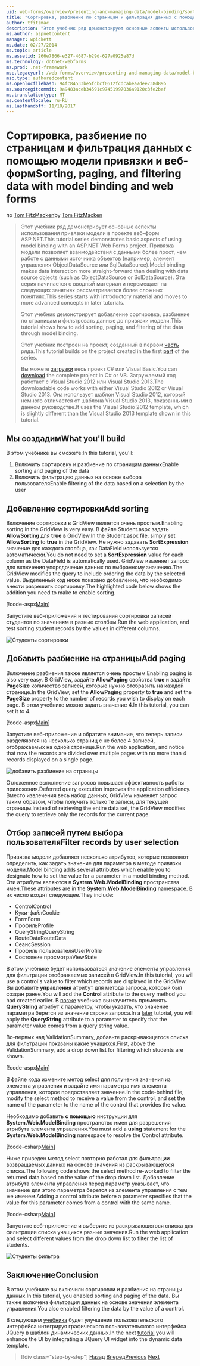 ```yaml
---
uid: web-forms/overview/presenting-and-managing-data/model-binding/sorting-paging-and-filtering-data
title: "Сортировка, разбиение по страницам и фильтрация данных с помощью модели привязки и веб-форм | Документы Microsoft"
author: tfitzmac
description: "Этот учебник ряд демонстрирует основные аспекты использования привязки модели в проекте веб-форм ASP.NET. Привязка модели позволяет взаимодействия с данными дополнительные прямые-..."
ms.author: aspnetcontent
manager: wpickett
ms.date: 02/27/2014
ms.topic: article
ms.assetid: 266e7866-e327-4687-b29d-627a0925e87d
ms.technology: dotnet-webforms
ms.prod: .net-framework
msc.legacyurl: /web-forms/overview/presenting-and-managing-data/model-binding/sorting-paging-and-filtering-data
msc.type: authoredcontent
ms.openlocfilehash: 94fc84533be5fcbcf0612fcdcabea7dee738d89b
ms.sourcegitcommit: 9a9483aceb34591c97451997036a9120c3fe2baf
ms.translationtype: MT
ms.contentlocale: ru-RU
ms.lasthandoff: 11/10/2017
---
```

<a name="sorting-paging-and-filtering-data-with-model-binding-and-web-forms"></a><span data-ttu-id="02832-104">Сортировка, разбиение по страницам и фильтрация данных с помощью модели привязки и веб-форм</span><span class="sxs-lookup"><span data-stu-id="02832-104">Sorting, paging, and filtering data with model binding and web forms</span></span>
====================
<span data-ttu-id="02832-105">по [Tom FitzMacken](https://github.com/tfitzmac)</span><span class="sxs-lookup"><span data-stu-id="02832-105">by [Tom FitzMacken](https://github.com/tfitzmac)</span></span>

> <span data-ttu-id="02832-106">Этот учебник ряд демонстрирует основные аспекты использования привязки модели в проекте веб-форм ASP.NET.</span><span class="sxs-lookup"><span data-stu-id="02832-106">This tutorial series demonstrates basic aspects of using model binding with an ASP.NET Web Forms project.</span></span> <span data-ttu-id="02832-107">Привязка модели позволяет взаимодействия с данными более прост, чем работе с данными источника объектов (например, элемент управления ObjectDataSource или SqlDataSource).</span><span class="sxs-lookup"><span data-stu-id="02832-107">Model binding makes data interaction more straight-forward than dealing with data source objects (such as ObjectDataSource or SqlDataSource).</span></span> <span data-ttu-id="02832-108">Эта серия начинается с вводный материал и перемещает на следующих занятиях рассматривается более сложных понятиях.</span><span class="sxs-lookup"><span data-stu-id="02832-108">This series starts with introductory material and moves to more advanced concepts in later tutorials.</span></span>
> 
> <span data-ttu-id="02832-109">Этот учебник демонстрирует добавление сортировка, разбиение по страницам и фильтровать данные до привязки модели.</span><span class="sxs-lookup"><span data-stu-id="02832-109">This tutorial shows how to add sorting, paging, and filtering of the data through model binding.</span></span>
> 
> <span data-ttu-id="02832-110">Этот учебник построен на проект, созданный в первом [часть](retrieving-data.md) ряда.</span><span class="sxs-lookup"><span data-stu-id="02832-110">This tutorial builds on the project created in the first [part](retrieving-data.md) of the series.</span></span>
> 
> <span data-ttu-id="02832-111">Вы можете [загрузки](https://go.microsoft.com/fwlink/?LinkId=286116) весь проект C# или Visual Basic.</span><span class="sxs-lookup"><span data-stu-id="02832-111">You can [download](https://go.microsoft.com/fwlink/?LinkId=286116) the complete project in C# or VB.</span></span> <span data-ttu-id="02832-112">Загружаемый код работает с Visual Studio 2012 или Visual Studio 2013.</span><span class="sxs-lookup"><span data-stu-id="02832-112">The downloadable code works with either Visual Studio 2012 or Visual Studio 2013.</span></span> <span data-ttu-id="02832-113">Она использует шаблон Visual Studio 2012, который немного отличается от шаблона Visual Studio 2013, показанными в данном руководстве.</span><span class="sxs-lookup"><span data-stu-id="02832-113">It uses the Visual Studio 2012 template, which is slightly different than the Visual Studio 2013 template shown in this tutorial.</span></span>


## <a name="what-youll-build"></a><span data-ttu-id="02832-114">Мы создадим</span><span class="sxs-lookup"><span data-stu-id="02832-114">What you'll build</span></span>

<span data-ttu-id="02832-115">В этом учебнике вы сможете:</span><span class="sxs-lookup"><span data-stu-id="02832-115">In this tutorial, you'll:</span></span>

1. <span data-ttu-id="02832-116">Включить сортировку и разбиение по страницам данных</span><span class="sxs-lookup"><span data-stu-id="02832-116">Enable sorting and paging of the data</span></span>
2. <span data-ttu-id="02832-117">Включить фильтрацию данных на основе выбора пользователя</span><span class="sxs-lookup"><span data-stu-id="02832-117">Enable filtering of the data based on a selection by the user</span></span>

## <a name="add-sorting"></a><span data-ttu-id="02832-118">Добавление сортировки</span><span class="sxs-lookup"><span data-stu-id="02832-118">Add sorting</span></span>

<span data-ttu-id="02832-119">Включение сортировки в GridView является очень простым.</span><span class="sxs-lookup"><span data-stu-id="02832-119">Enabling sorting in the GridView is very easy.</span></span> <span data-ttu-id="02832-120">В файле Student.aspx задать **AllowSorting** для **true** в GridView.</span><span class="sxs-lookup"><span data-stu-id="02832-120">In the Student.aspx file, simply set **AllowSorting** to **true** in the GridView.</span></span> <span data-ttu-id="02832-121">Не нужно задавать **SortExpression** значение для каждого столбца, как DataField используется автоматически.</span><span class="sxs-lookup"><span data-stu-id="02832-121">You do not need to set a **SortExpression** value for each column as the DataField is automatically used.</span></span> <span data-ttu-id="02832-122">GridView изменяет запрос для включения упорядочение данных по выбранному значению.</span><span class="sxs-lookup"><span data-stu-id="02832-122">The GridView modifies the query to include ordering the data by the selected value.</span></span> <span data-ttu-id="02832-123">Выделенный код ниже показано добавление, что необходимо внести разрешить сортировку.</span><span class="sxs-lookup"><span data-stu-id="02832-123">The highlighted code below shows the addition you need to make to enable sorting.</span></span>

[!code-aspx[Main](sorting-paging-and-filtering-data/samples/sample1.aspx?highlight=5)]

<span data-ttu-id="02832-124">Запустите веб-приложения и тестирования сортировки записей студентов по значениям в разные столбцы.</span><span class="sxs-lookup"><span data-stu-id="02832-124">Run the web application, and test sorting student records by the values in different columns.</span></span>

![Студенты сортировки](sorting-paging-and-filtering-data/_static/image2.png)

## <a name="add-paging"></a><span data-ttu-id="02832-126">Добавить разбиение на страницы</span><span class="sxs-lookup"><span data-stu-id="02832-126">Add paging</span></span>

<span data-ttu-id="02832-127">Включение разбиения также является очень простым.</span><span class="sxs-lookup"><span data-stu-id="02832-127">Enabling paging is also very easy.</span></span> <span data-ttu-id="02832-128">В GridView, задайте **AllowPaging** свойства **true** и задайте **PageSize** количество записей, которые нужно отобразить на каждой странице.</span><span class="sxs-lookup"><span data-stu-id="02832-128">In the GridView, set the **AllowPaging** property to **true** and set the **PageSize** property to the number of records you wish to display on each page.</span></span> <span data-ttu-id="02832-129">В этом учебнике можно задать значение 4.</span><span class="sxs-lookup"><span data-stu-id="02832-129">In this tutorial, you can set it to 4.</span></span>

[!code-aspx[Main](sorting-paging-and-filtering-data/samples/sample2.aspx?highlight=5)]

<span data-ttu-id="02832-130">Запустите веб-приложение и обратите внимание, что теперь записи разделяются на несколько страниц с не более 4 записей, отображаемых на одной странице.</span><span class="sxs-lookup"><span data-stu-id="02832-130">Run the web application, and notice that now the records are divided over multiple pages with no more than 4 records displayed on a single page.</span></span>

![добавить разбиение на страницы](sorting-paging-and-filtering-data/_static/image4.png)

<span data-ttu-id="02832-132">Отложенное выполнение запросов повышает эффективность работы приложения.</span><span class="sxs-lookup"><span data-stu-id="02832-132">Deferred query execution improves the application efficiency.</span></span> <span data-ttu-id="02832-133">Вместо извлечения весь набор данных, GridView изменяет запрос таким образом, чтобы получить только те записи, для текущей страницы.</span><span class="sxs-lookup"><span data-stu-id="02832-133">Instead of retrieving the entire data set, the GridView modifies the query to retrieve only the records for the current page.</span></span>

## <a name="filter-records-by-user-selection"></a><span data-ttu-id="02832-134">Отбор записей путем выбора пользователя</span><span class="sxs-lookup"><span data-stu-id="02832-134">Filter records by user selection</span></span>

<span data-ttu-id="02832-135">Привязка модели добавляет несколько атрибутов, которые позволяют определить, как задать значение для параметра в методе привязки модели.</span><span class="sxs-lookup"><span data-stu-id="02832-135">Model binding adds several attributes which enable you to designate how to set the value for a parameter in a model binding method.</span></span> <span data-ttu-id="02832-136">Эти атрибуты являются в **System.Web.ModelBinding** пространства имен.</span><span class="sxs-lookup"><span data-stu-id="02832-136">These attributes are in the **System.Web.ModelBinding** namespace.</span></span> <span data-ttu-id="02832-137">В их число входят следующее.</span><span class="sxs-lookup"><span data-stu-id="02832-137">They include:</span></span>

- <span data-ttu-id="02832-138">Control</span><span class="sxs-lookup"><span data-stu-id="02832-138">Control</span></span>
- <span data-ttu-id="02832-139">Куки-файл</span><span class="sxs-lookup"><span data-stu-id="02832-139">Cookie</span></span>
- <span data-ttu-id="02832-140">Form</span><span class="sxs-lookup"><span data-stu-id="02832-140">Form</span></span>
- <span data-ttu-id="02832-141">Профиль</span><span class="sxs-lookup"><span data-stu-id="02832-141">Profile</span></span>
- <span data-ttu-id="02832-142">QueryString</span><span class="sxs-lookup"><span data-stu-id="02832-142">QueryString</span></span>
- <span data-ttu-id="02832-143">RouteData</span><span class="sxs-lookup"><span data-stu-id="02832-143">RouteData</span></span>
- <span data-ttu-id="02832-144">Сеанс</span><span class="sxs-lookup"><span data-stu-id="02832-144">Session</span></span>
- <span data-ttu-id="02832-145">Профиль пользователя</span><span class="sxs-lookup"><span data-stu-id="02832-145">UserProfile</span></span>
- <span data-ttu-id="02832-146">Состояние просмотра</span><span class="sxs-lookup"><span data-stu-id="02832-146">ViewState</span></span>

<span data-ttu-id="02832-147">В этом учебнике будет использоваться значение элемента управления для фильтрации отображаемых записей в GridView.</span><span class="sxs-lookup"><span data-stu-id="02832-147">In this tutorial, you will use a control's value to filter which records are displayed in the GridView.</span></span> <span data-ttu-id="02832-148">Вы добавите **управления** атрибут для метода запроса, который был создан ранее.</span><span class="sxs-lookup"><span data-stu-id="02832-148">You will add the **Control** attribute to the query method you had created earlier.</span></span> <span data-ttu-id="02832-149">В [позже](using-query-string-values-to-retrieve-data.md) учебника вы научитесь применять **QueryString** атрибут к параметру, чтобы указать, что значение параметра берется из значение строки запроса.</span><span class="sxs-lookup"><span data-stu-id="02832-149">In a [later](using-query-string-values-to-retrieve-data.md) tutorial, you will apply the **QueryString** attribute to a parameter to specify that the parameter value comes from a query string value.</span></span>

<span data-ttu-id="02832-150">Во-первых над ValidationSummary, добавьте раскрывающегося списка для фильтрации показаны какие учащихся.</span><span class="sxs-lookup"><span data-stu-id="02832-150">First, above the ValidationSummary, add a drop down list for filtering which students are shown.</span></span>

[!code-aspx[Main](sorting-paging-and-filtering-data/samples/sample3.aspx?highlight=3-11)]

<span data-ttu-id="02832-151">В файле кода измените метод select для получения значения из элемента управления и задайте имя параметра имя элемента управления, которое предоставляет значение.</span><span class="sxs-lookup"><span data-stu-id="02832-151">In the code-behind file, modify the select method to receive a value from the control, and set the name of the parameter to the name of the control that provides the value.</span></span>

<span data-ttu-id="02832-152">Необходимо добавить **с помощью** инструкции для **System.Web.ModelBinding** пространство имен для разрешения атрибута элемента управления.</span><span class="sxs-lookup"><span data-stu-id="02832-152">You must add a **using** statement for the **System.Web.ModelBinding** namespace to resolve the Control attribute.</span></span>

[!code-csharp[Main](sorting-paging-and-filtering-data/samples/sample4.cs)]

<span data-ttu-id="02832-153">Ниже приведен метод select повторно работал для фильтрации возвращаемых данных на основе значения из раскрывающегося списка.</span><span class="sxs-lookup"><span data-stu-id="02832-153">The following code shows the select method re-worked to filter the returned data based on the value of the drop down list.</span></span> <span data-ttu-id="02832-154">Добавление атрибута элемента управления перед параметр указывает, что значение для этого параметра берется из элемента управления с тем же именем.</span><span class="sxs-lookup"><span data-stu-id="02832-154">Adding a control attribute before a parameter specifies that the value for this parameter comes from a control with the same name.</span></span>

[!code-csharp[Main](sorting-paging-and-filtering-data/samples/sample5.cs)]

<span data-ttu-id="02832-155">Запустите веб-приложение и выберите из раскрывающегося списка для фильтрации списка учащихся разные значения.</span><span class="sxs-lookup"><span data-stu-id="02832-155">Run the web application and select different values from the drop down list to filter the list of students.</span></span>

![Студенты фильтра](sorting-paging-and-filtering-data/_static/image6.png)

## <a name="conclusion"></a><span data-ttu-id="02832-157">Заключение</span><span class="sxs-lookup"><span data-stu-id="02832-157">Conclusion</span></span>

<span data-ttu-id="02832-158">В этом учебнике вы включили сортировки и разбиения на страницы данных.</span><span class="sxs-lookup"><span data-stu-id="02832-158">In this tutorial, you enabled sorting and paging of the data.</span></span> <span data-ttu-id="02832-159">Вы также включена фильтрация данных на основе значения элемента управления.</span><span class="sxs-lookup"><span data-stu-id="02832-159">You also enabled filtering the data by the value of a control.</span></span>

<span data-ttu-id="02832-160">В следующем [учебника](integrating-jquery-ui.md) будет улучшения пользовательского интерфейса интегрируя графического пользовательского интерфейса JQuery в шаблон динамических данных.</span><span class="sxs-lookup"><span data-stu-id="02832-160">In the next [tutorial](integrating-jquery-ui.md) you will enhance the UI by integrating a JQuery UI widget into the dynamic data template.</span></span>

>[!div class="step-by-step"]
<span data-ttu-id="02832-161">[Назад](updating-deleting-and-creating-data.md)
[Вперед](integrating-jquery-ui.md)</span><span class="sxs-lookup"><span data-stu-id="02832-161">[Previous](updating-deleting-and-creating-data.md)
[Next](integrating-jquery-ui.md)</span></span>
